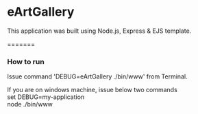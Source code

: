 eArtGallery
===========
This application was built using Node.js, Express & EJS template.

=======
<h3>How to run</h3>
Issue command 'DEBUG=eArtGallery ./bin/www' from Terminal.

If you are on windows machine, issue below two commands <br>
set DEBUG=my-application <br>
node ./bin/www 
